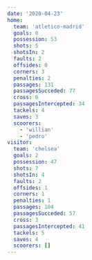 ```yaml
---
date: '2020-04-23'
home:
  team: 'atletico-madrid'
  goals: 0
  possession: 53
  shots: 5
  shotsIn: 2
  faults: 2
  offsides: 0
  corners: 3
  penalties: 2
  passages: 131
  passagesSucceded: 77
  cross: 6
  passagesIntercepted: 34
  tackels: 4
  saves: 3
  scoorers:
    - 'willian'
    - 'pedro'
visitor:
  team: 'chelsea'
  goals: 2
  possession: 47
  shots: 7
  shotsIn: 4
  faults: 2
  offsides: 1
  corners: 1
  penalties: 1
  passages: 104
  passagesSucceded: 57
  cross: 3
  passagesIntercepted: 41
  tackels: 5
  saves: 4
  scoorers: []
---
```

